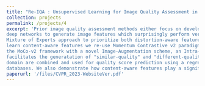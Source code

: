 ```yaml
---
title: "Re-IQA : Unsupervised Learning for Image Quality Assessment in the Wild"
collection: projects
permalink: /projects/4
excerpt: 'Prior image quality assessment methods either focus on developing a model to seggregate different types of synthetic distortions or use pre-trained 
deep networks to generate image features which surprisingly perform very good when compared to human opinion scores. Using the above premise we propose a 
Mixture of Experts approach to prioritize both distortion-aware features and content-aware features to improve image quality assessment in the Wild. To
learn content-aware features we re-use Momentum Contrastive v2 paradigm trained on ImageNet dataset. For learning distortion-aware features we modify 
the MoCo-v2 framework with a novel Image-Augmentation scheme, an Intra-Pair Image Swapping scheme and an overlapping-area based cropping technique which 
facilitates the generatation of "similar-quality" and "different-quality" image pairs. The learnt features from both the content-aware and distortion-aware 
domain are combined and used for quality score prediction using a regressor head. We achieve state-of-the-art results in most of the publicly available IQA 
databases. We also demonstrate how content-aware features play a significant role in the "Images in the Wild" scenario, while distortion-aware features play a similar role in synthetically distorted datasets where the reference image is available. This work is currently under review.'
paperurl: '/files/CVPR_2023-WebsiteVer.pdf'
---
```

